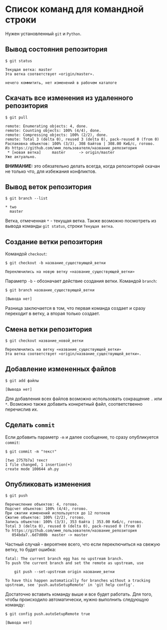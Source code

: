 # Список команд для командной строки
Нужен установленный `git` и `Python`.

## Вывод состояния репозитория
```shell
$ git status

Текущая ветка: master
Эта ветка соответствует «origin/master».

нечего коммитить, нет изменений в рабочем каталоге
```
## Скачать все изменения из удаленного репозитория
```shell
$ git pull

remote: Enumerating objects: 4, done.
remote: Counting objects: 100% (4/4), done.
remote: Compressing objects: 100% (2/2), done.
remote: Total 3 (delta 0), reused 3 (delta 0), pack-reused 0 (from 0)
Распаковка объектов: 100% (3/3), 308 байтов | 308.00 КиБ/с, готово.
Из https://github.com/имя_пользователя/название_репозитория
 * [новая ветка]     master      -> origin/master
Уже актуально.
```
**ВНИМАНИЕ:** это обязательно делать всегда, когда репозиторий скачан не только что, для избежания конфликтов. 
## Вывод веток репозитория
```shell
$ git branch --list

* two
  master
```
Ветка, отмеченная `*` - текущая ветка.
Также возможно посмотреть из вывода команды `git status`, строки `Текущая ветка`.
## Создание ветки репозитория
Командой `checkout`:
```shell
$ git checkout -b название_существующей_ветки

Переключились на новую ветку «название_существующей_ветки»
```
Параметр `-b` - обозначает действие создания ветки.
Командой `branch`:
```shell
$ git branch название_существующей_ветки

[Вывода нет]
```
Разница заключается в том, что первая команда создает и сразу переходит в ветку, а вторая только создает. 
## Смена ветки репозитория
```shell
$ git checkout название_новой_ветки

Переключились на ветку «название_существующей_ветки»
Эта ветка соответствует «origin/название_существующей_ветки».
```
## Добавление измененных файлов
```shell
$ git add файлы

[Вывода нет]
```
Для добавления всех файлов возможно использовать сокращение `.` или `*`.
Возможно также добавить конкретный файл, соответственно перечислив их.
## Сделать `commit`
Если добавить параметр `-m` и далее сообщение, то сразу опубликуется `commit`:
```shell
$ git commit -m "текст"

[two 2757b7a] текст
1 file changed, 1 insertion(+)
create mode 100644 ah.py
```
## Опубликовать изменения
```shell
$ git push

Перечисление объектов: 4, готово.
Подсчет объектов: 100% (4/4), готово.
При сжатии изменений используется до 12 потоков
Сжатие объектов: 100% (2/2), готово.
Запись объектов: 100% (3/3), 353 байта | 353.00 КиБ/с, готово.
Total 3 (delta 0), reused 0 (delta 0), pack-reused 0 (from 0)
To https://github.com/имя_пользователя/название_репозитория
   054bda7..6d7d00b  master -> master
```
Частный случай - вероятнее всего, что если переключиться на свежую ветку, то будет ошибка:
```shell
fatal: The current branch egg has no upstream branch.
To push the current branch and set the remote as upstream, use

    git push --set-upstream origin название_ветки

To have this happen automatically for branches without a tracking
upstream, see 'push.autoSetupRemote' in 'git help config'.
```
Достаточно вставить команду выше и все будет работать.
Для того, чтобы происходило автоматически, нужно выполнить следующую команду:
```shell
$ git config push.autoSetupRemote true

[Вывода нет]
```

